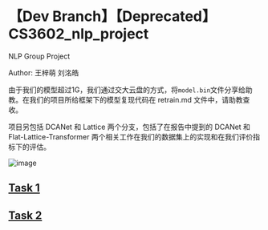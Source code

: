 # 【Dev Branch】【Deprecated】CS3602_nlp_project
NLP Group Project 

Author: 王梓萌 刘洺皓

由于我们的模型超过1G，我们通过交大云盘的方式，将`model.bin`文件分享给助教。在我们的项目所给框架下的模型复现代码在 retrain.md 文件中，请助教查收。

项目另包括 DCANet 和 Lattice 两个分支，包括了在报告中提到的 DCANet 和 Flat-Lattice-Transformer 两个相关工作在我们的数据集上的实现和在我们评价指标下的评估。



![image](https://github.com/Simonwzm/cs3602_nlp_project/assets/83553265/08236ec0-28dd-4aee-8607-6b5f1469bb5b)

## [Task 1](https://github.com/Simonwzm/cs3602_nlp_project/blob/main/README_LM.md)

## [Task 2](https://github.com/Simonwzm/cs3602_nlp_project/blob/main/README_LLM.md)
